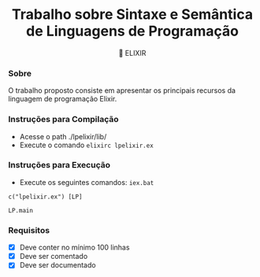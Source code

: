  
<h1 align="center">Trabalho sobre Sintaxe e Semântica de Linguagens de Programação</h1>

<p align="center">🚀 ELIXIR </p>

### Sobre 

O trabalho proposto consiste em apresentar os principais recursos da linguagem de programação Elixir.

### Instruções para Compilação

- Acesse o path ./lpelixir/lib/
- Execute o comando ```elixirc lpelixir.ex```

### Instruções para Execução

- Execute os seguintes comandos:
 ```iex.bat```
 
```c("lpelixir.ex") [LP]```

```LP.main```

### Requisitos

- [X] Deve conter no mínimo 100 linhas
- [X] Deve ser comentado
- [X] Deve ser documentado
